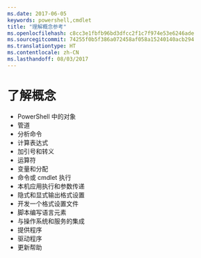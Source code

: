 ```yaml
---
ms.date: 2017-06-05
keywords: powershell,cmdlet
title: "理解概念参考"
ms.openlocfilehash: c8cc3e1fbfb96bd3dfcc2f1c7f974e53e6246ade
ms.sourcegitcommit: 74255f0b5f386a072458af058a15240140acb294
ms.translationtype: HT
ms.contentlocale: zh-CN
ms.lasthandoff: 08/03/2017
---
```

# <a name="understanding-concepts"></a>了解概念

*  PowerShell 中的对象  
*  管道
*  分析命令
*  计算表达式
*  加引号和转义
*  运算符
*  变量和分配
*  命令或 cmdlet 执行
*  本机应用执行和参数传递
*  隐式和显式输出格式设置
*  开发一个格式设置文件
*  脚本编写语言元素
*  与操作系统和服务的集成
*  提供程序
*  驱动程序
*  更新帮助 

